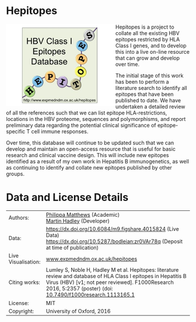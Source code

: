 # Hepitopes

<img src="hepitopes_logo.jpeg" align="left" width="300px"></img>

Hepitopes is a project to collate all the existing HBV epitopes restricted by HLA Class I genes, and to develop this into a live on-line resource that can grow and develop over time.
 
The initial stage of this work has been to perform a literature search to identify all epitopes that have been published to date. We have undertaken a detailed review of all the references such that we can list epitope HLA-restrictions, locations in the HBV proteome, sequences and polymorphisms, and report preliminary data regarding the potential clinical significance of epitope-specific T cell immune responses.
 
Over time, this database will continue to be updated such that we can develop and maintain an open-access resource that is useful for basic research and clinical vaccine design. This will include new epitopes identified as a result of my own work in Hepatitis B immunogenetics, as well as continuing to identify and collate new epitopes published by other groups.

# Data and License Details

|       |            |
| ------------- |:-------------|
| Authors:      | [Philippa Matthews](http://orcid.org/0000-0002-4036-4269) (Academic) <br> [Martin Hadley](orcid.org/0000-0002-3039-6849) (Developer) |
| Data: | https://dx.doi.org/10.6084/m9.figshare.4015824 (Live Data) <br> https://dx.doi.org/10.5287/bodleian:zr0VAr78q (Deposit at time of publication) |
| Live Visualisation:      | www.expmedndm.ox.ac.uk/hepitopes |
| Citing works: | Lumley S, Noble H, Hadley M et al. Hepitopes: literature review and database of HLA Class I epitopes in Hepatitis B Virus (HBV) [v1; not peer reviewed]. F1000Research 2016, 5:2357 (poster) (doi: [10.7490/f1000research.1113165.1](http://dx.doi.org/10.7490/f1000research.1113165.1) |
| License: | MIT |
| Copyright: | University of Oxford, 2016 |

